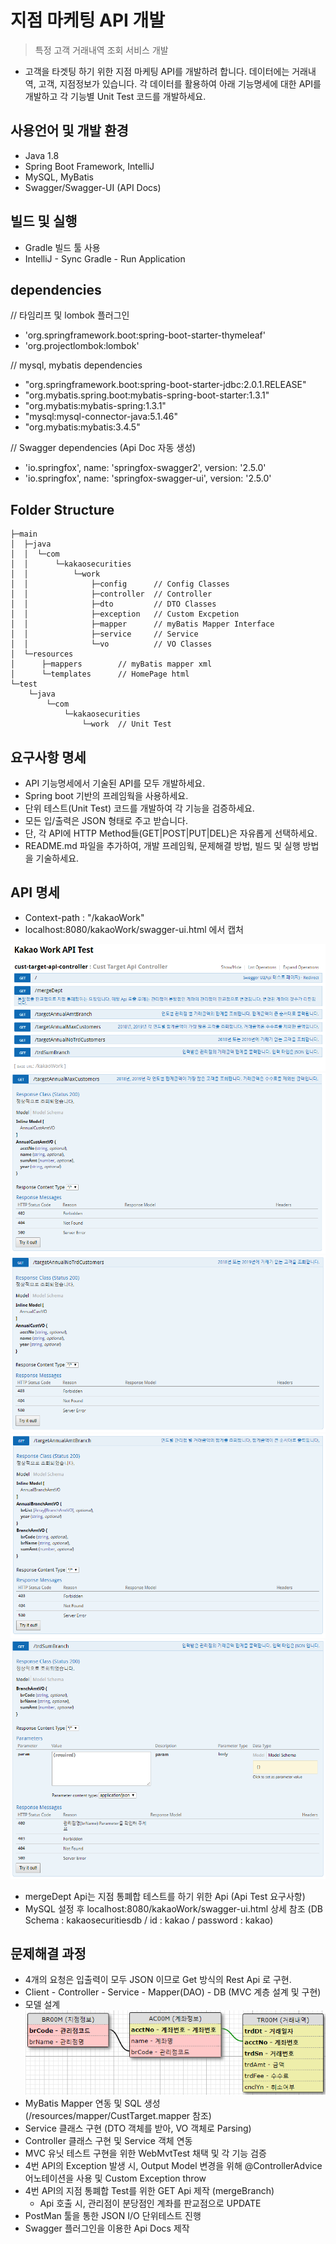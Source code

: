 # 지점 마케팅 API 개발
> 특정 고객 거래내역 조회 서비스 개발
* 고객을 타겟팅 하기 위한 지점 마케팅 API를 개발하려 합니다. 데이터에는 거래내역, 고객, 지점정보가 있습니다. 각 데이터를 활용하여 아래 기능명세에 대한 API를 개발하고 각 기능별 Unit Test 코드를 개발하세요. 


## 사용언어 및 개발 환경 
- Java 1.8
- Spring Boot Framework, IntelliJ 
- MySQL, MyBatis 
- Swagger/Swagger-UI (API Docs)


## 빌드 및 실행
- Gradle 빌드 툴 사용
- IntelliJ - Sync Gradle - Run Application 

## dependencies
// 타임리프 및 lombok 플러그인
- 'org.springframework.boot:spring-boot-starter-thymeleaf'
- 'org.projectlombok:lombok'

// mysql, mybatis dependencies
- "org.springframework.boot:spring-boot-starter-jdbc:2.0.1.RELEASE"
- "org.mybatis.spring.boot:mybatis-spring-boot-starter:1.3.1"
- "org.mybatis:mybatis-spring:1.3.1"
- "mysql:mysql-connector-java:5.1.46"
- "org.mybatis:mybatis:3.4.5"

// Swagger dependencies (Api Doc 자동 생성)
- 'io.springfox', name: 'springfox-swagger2', version: '2.5.0'
- 'io.springfox', name: 'springfox-swagger-ui', version: '2.5.0'


## Folder Structure
```
├─main
│  ├─java
│  │  └─com
│  │      └─kakaosecurities
│  │          └─work
│  │              ├─config      // Config Classes
│  │              ├─controller  // Controller  
│  │              ├─dto         // DTO Classes
│  │              ├─exception   // Custom Excpetion
│  │              ├─mapper      // myBatis Mapper Interface
│  │              ├─service     // Service
│  │              └─vo          // VO Classes
│  └─resources
│      ├─mappers        // myBatis mapper xml
│      └─templates      // HomePage html
└─test
    └─java
        └─com
            └─kakaosecurities
                └─work  // Unit Test
```



## 요구사항 명세
*	API 기능명세에서 기술된 API를 모두 개발하세요.
*	Spring boot 기반의 프레임웍을 사용하세요.
*	단위 테스트(Unit Test) 코드를 개발하여 각 기능을 검증하세요.
*	모든 입/출력은 JSON 형태로 주고 받습니다.
*	단, 각 API에 HTTP Method들(GET|POST|PUT|DEL)은 자유롭게 선택하세요.
*	README.md 파일을 추가하여, 개발 프레임웍, 문제해결 방법, 빌드 및 실행 방법을 기술하세요.


## API 명세
- Context-path : "/kakaoWork"
- localhost:8080/kakaoWork/swagger-ui.html  에서 캡처

![GetApiSummary](./image/1.PNG)
![GetApi1](./image/api1.PNG)
![GetApi2](./image/api2.PNG)
![GetApi3](./image/api3.PNG)
![GetApi4](./image/api4.PNG)

- mergeDept Api는 지점 통폐합 테스트를 하기 위한 Api (Api Test 요구사항)
- MySQL 설정 후 localhost:8080/kakaoWork/swagger-ui.html 상세 참조
    (DB Schema : kakaosecuritiesdb / id : kakao / password : kakao)


## 문제해결 과정
- 4개의 요청은 입출력이 모두 JSON 이므로 Get 방식의 Rest Api 로 구현.
-  Client - Controller - Service - Mapper(DAO) - DB (MVC 계층 설계 및 구현)
-  모델 설계
![TableModeling](./image/TableModeling.PNG)
- MyBatis Mapper 연동 및 SQL 생성  (/resources/mapper/CustTarget.mapper 참조)
- Service 클래스 구현 (DTO 객체를 받아, VO 객체로 Parsing)
- Controller 클래스 구현 및 Service 객체 연동
- MVC 유닛 테스트 구현을 위한 WebMvtTest 채택 및 각 기능 검증
- 4번 API의 Exception 발생 시, Output Model 변경을 위해 @ControllerAdvice 어노테이션을 사용 및 Custom Exception throw
- 4번 API의 지점 통폐합 Test를 위한 GET Api 제작 (mergeBranch) 
    - Api 호출 시, 관리점이 분당점인 계좌를 판교점으로 UPDATE
- PostMan 툴을 통한 JSON I/O 단위테스트 진행
- Swagger 플러그인을 이용한 Api Docs 제작

